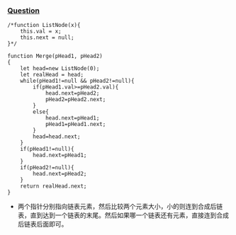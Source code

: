 ### [Question](https://www.nowcoder.com/practice/d8b6b4358f774294a89de2a6ac4d9337?tpId=13&tqId=11169&tPage=1&rp=1&ru=/ta/coding-interviews&qru=/ta/coding-interviews/question-ranking)
```
/*function ListNode(x){
    this.val = x;
    this.next = null;
}*/

function Merge(pHead1, pHead2)
{
    let head=new ListNode(0);
    let realHead = head;
    while(pHead1!=null && pHead2!=null){
        if(pHead1.val>=pHead2.val){
            head.next=pHead2;
            pHead2=pHead2.next;
        } 
        else{
            head.next=pHead1;
            pHead1=pHead1.next;
        }
        head=head.next;
    }
    if(pHead1!=null){
        head.next=pHead1;
    }
    if(pHead2!=null){
        head.next=pHead2;
    }
    return realHead.next;
}
```

* 两个指针分别指向链表元素，然后比较两个元素大小，小的则连到合成后链表，直到达到一个链表的末尾。然后如果哪一个链表还有元素，直接连到合成后链表后面即可。
